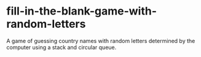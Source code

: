 # fill-in-the-blank-game-with-random-letters
A game of guessing country names with random letters determined by the computer using a stack and circular queue.
